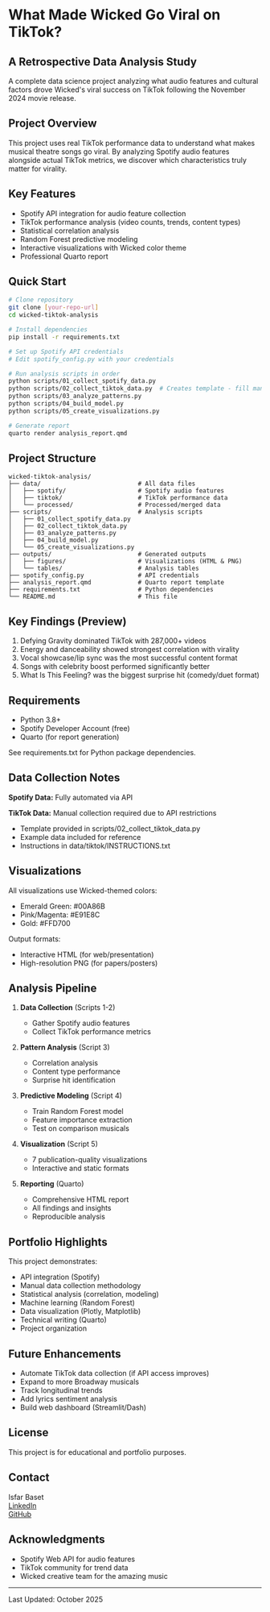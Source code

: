 # What Made Wicked Go Viral on TikTok?
## A Retrospective Data Analysis Study

A complete data science project analyzing what audio features and cultural factors drove Wicked's viral success on TikTok following the November 2024 movie release.

## Project Overview

This project uses real TikTok performance data to understand what makes musical theatre songs go viral. By analyzing Spotify audio features alongside actual TikTok metrics, we discover which characteristics truly matter for virality.

## Key Features

- Spotify API integration for audio feature collection
- TikTok performance analysis (video counts, trends, content types)
- Statistical correlation analysis
- Random Forest predictive modeling
- Interactive visualizations with Wicked color theme
- Professional Quarto report

## Quick Start

```bash
# Clone repository
git clone [your-repo-url]
cd wicked-tiktok-analysis

# Install dependencies
pip install -r requirements.txt

# Set up Spotify API credentials
# Edit spotify_config.py with your credentials

# Run analysis scripts in order
python scripts/01_collect_spotify_data.py
python scripts/02_collect_tiktok_data.py  # Creates template - fill manually
python scripts/03_analyze_patterns.py
python scripts/04_build_model.py
python scripts/05_create_visualizations.py

# Generate report
quarto render analysis_report.qmd
```

## Project Structure

```
wicked-tiktok-analysis/
├── data/                           # All data files
│   ├── spotify/                    # Spotify audio features
│   ├── tiktok/                     # TikTok performance data
│   └── processed/                  # Processed/merged data
├── scripts/                        # Analysis scripts
│   ├── 01_collect_spotify_data.py
│   ├── 02_collect_tiktok_data.py
│   ├── 03_analyze_patterns.py
│   ├── 04_build_model.py
│   └── 05_create_visualizations.py
├── outputs/                        # Generated outputs
│   ├── figures/                    # Visualizations (HTML & PNG)
│   └── tables/                     # Analysis tables
├── spotify_config.py               # API credentials
├── analysis_report.qmd             # Quarto report template
├── requirements.txt                # Python dependencies
└── README.md                       # This file
```

## Key Findings (Preview)

1. Defying Gravity dominated TikTok with 287,000+ videos
2. Energy and danceability showed strongest correlation with virality
3. Vocal showcase/lip sync was the most successful content format
4. Songs with celebrity boost performed significantly better
5. What Is This Feeling? was the biggest surprise hit (comedy/duet format)

## Requirements

- Python 3.8+
- Spotify Developer Account (free)
- Quarto (for report generation)

See requirements.txt for Python package dependencies.

## Data Collection Notes

**Spotify Data:** Fully automated via API

**TikTok Data:** Manual collection required due to API restrictions
- Template provided in scripts/02_collect_tiktok_data.py
- Example data included for reference
- Instructions in data/tiktok/INSTRUCTIONS.txt

## Visualizations

All visualizations use Wicked-themed colors:
- Emerald Green: #00A86B
- Pink/Magenta: #E91E8C
- Gold: #FFD700

Output formats:
- Interactive HTML (for web/presentation)
- High-resolution PNG (for papers/posters)

## Analysis Pipeline

1. **Data Collection** (Scripts 1-2)
   - Gather Spotify audio features
   - Collect TikTok performance metrics

2. **Pattern Analysis** (Script 3)
   - Correlation analysis
   - Content type performance
   - Surprise hit identification

3. **Predictive Modeling** (Script 4)
   - Train Random Forest model
   - Feature importance extraction
   - Test on comparison musicals

4. **Visualization** (Script 5)
   - 7 publication-quality visualizations
   - Interactive and static formats

5. **Reporting** (Quarto)
   - Comprehensive HTML report
   - All findings and insights
   - Reproducible analysis

## Portfolio Highlights

This project demonstrates:
- API integration (Spotify)
- Manual data collection methodology
- Statistical analysis (correlation, modeling)
- Machine learning (Random Forest)
- Data visualization (Plotly, Matplotlib)
- Technical writing (Quarto)
- Project organization

## Future Enhancements

- Automate TikTok data collection (if API access improves)
- Expand to more Broadway musicals
- Track longitudinal trends
- Add lyrics sentiment analysis
- Build web dashboard (Streamlit/Dash)

## License

This project is for educational and portfolio purposes.

## Contact

Isfar Baset  
[LinkedIn](https://www.linkedin.com/in/isfarbaset/)  
[GitHub](https://github.com/isfarbaset)

## Acknowledgments

- Spotify Web API for audio features
- TikTok community for trend data
- Wicked creative team for the amazing music

---

Last Updated: October 2025
